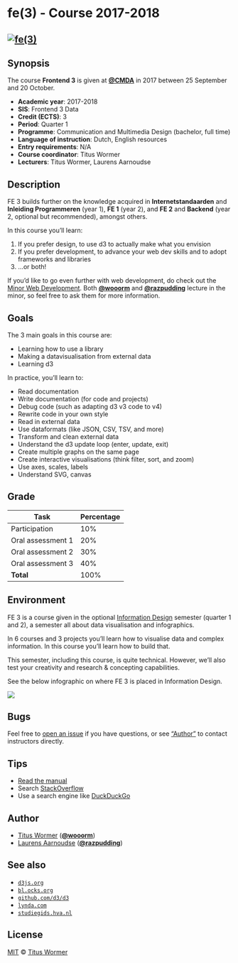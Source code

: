 <!--
  TODO:
  * Set-up Moodle
  * Send email out containing invite to Slack
  * Link grade tasks to separate pages
-->

# fe(3) - Course 2017-2018

## [![fe(3)][logo]][home]

## Synopsis

The course **Frontend 3** is given at [**@CMDA**][cmda] in 2017 between
25 September and 20 October.

*   **Academic year**: 2017-2018
*   **SIS**: Frontend 3 Data
*   **Credit (ECTS)**: 3
*   **Period**: Quarter 1
*   **Programme**: Communication and Multimedia Design (bachelor, full time)
*   **Language of instruction**: Dutch, English resources
*   **Entry requirements**: N/A
*   **Course coordinator**: Titus Wormer
*   **Lecturers**: Titus Wormer, Laurens Aarnoudse

## Description

FE 3 builds further on the knowledge acquired in **Internetstandaarden** and
**Inleiding Programmeren** (year 1), **FE 1** (year 2), and **FE 2** and
**Backend** (year 2, optional but recommended), amongst others.

In this course you’ll learn:

1.  If you prefer design, to use d3 to actually make what you envision
2.  If you prefer development, to advance your web dev skills and to adopt
    frameworks and libraries
3.  …or both!

If you’d like to go even further with web development, do check out the
[Minor Web Development][minor].  Both [**@wooorm**][wooorm-gh] and
[**@razpudding**][razpudding-gh] lecture in the minor, so feel free to ask
them for more information.

## Goals

The 3 main goals in this course are:

*   Learning how to use a library
*   Making a datavisualisation from external data
*   Learning d3

In practice, you’ll learn to:

*   Read documentation
*   Write documentation (for code and projects)
*   Debug code (such as adapting d3 v3 code to v4)
*   Rewrite code in your own style
*   Read in external data
*   Use dataformats (like JSON, CSV, TSV, and more)
*   Transform and clean external data
*   Understand the d3 update loop (enter, update, exit)
*   Create multiple graphs on the same page
*   Create interactive visualisations (think filter, sort, and zoom)
*   Use axes, scales, labels
*   Understand SVG, canvas

## Grade

| Task              | Percentage |
| ----------------- | ---------- |
| Participation     | 10%        |
| Oral assessment 1 | 20%        |
| Oral assessment 2 | 30%        |
| Oral assessment 3 | 40%        |
| **Total**         | 100%       |

## Environment

FE 3 is a course given in the optional [Information Design][moodle-id] semester
(quarter 1 and 2), a semester all about data visualisation and infographics.

In 6 courses and 3 projects you’ll learn how to visualise data and complex
information.  In this course you’ll learn how to build that.

This semester, including this course, is quite technical.  However, we’ll also
test your creativity and research & concepting capabilities.

See the below infographic on where FE 3 is placed in Information Design.

![][infographic]

## Bugs

Feel free to [open an issue][issue] if you have questions, or see
[“Author”][authors] to contact instructors directly.

## Tips

*   [Read the manual][manual]
*   Search [StackOverflow][]
*   Use a search engine like [DuckDuckGo][]

## Author

*   [Titus Wormer][wooorm-uni] ([**@wooorm**][wooorm-gh])
*   [Laurens Aarnoudse][razpudding-uni] ([**@razpudding**][razpudding-gh])

## See also

*   [`d3js.org`](https://d3js.org)
*   [`bl.ocks.org`](https://bl.ocks.org)
*   [`github.com/d3/d3`](https://github.com/d3/d3)
*   [`lynda.com`](https://www.lynda.com/D3-js-tutorials/Welcome/504428/549380-4.html)
*   [`studiegids.hva.nl`](https://studiegids.hva.nl/studiegids?edu=cmd-vt&phase=Leerjaar%203&path=https%3A%2F%2Fstudiedelen.mijnhva.nl%2Fmetadata%2Fdmci%2FLists%2FDraftMetadata%2FDispForm.aspx%3FID%3D4049)

## License

[MIT][] © [Titus Wormer][author]

[logo]: https://cdn.rawgit.com/cmda-fe3/logo/56ebc971/logo.svg

[home]: https://github.com/cmda-fe3

[mit]: LICENSE

[author]: http://wooorm.com

[wooorm-uni]: mailto:t.e.wormer@hva.nl?subject=frontend-3:%20

[wooorm-gh]: https://github.com/wooorm

[razpudding-uni]: mailto:l.n.aarnoudse@hva.nl?subject=frontend-3:%20

[razpudding-gh]: https://github.com/Razpudding

[cmda]: https://github.com/cmda

[moodle-id]: https://moodle.cmd.hva.nl/course/view.php?id=408

[infographic]: images/information-design.png

[issue]: https://github.com/cmda-fe3/course-17-18/issues/new

[stackoverflow]: https://stackoverflow.com/questions/tagged/d3.js

[duckduckgo]: https://duckduckgo.com

[manual]: https://github.com/d3/d3/wiki

[authors]: #author

[minor]: https://moodle.cmd.hva.nl/course/index.php?categoryid=41

